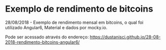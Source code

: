 # Exemplo de rendimento de bitcoins
28/08/2018 - Exemplo de rendimento mensal em bitcoins, o qual foi utilizado Angular6, Material e dados por mocky.io. 

Pode ser acessado através do endereço: https://dustanisci.github.io/28-08-2018-rendimento-bitcoins-angular6/
